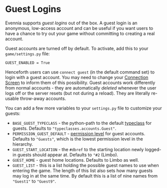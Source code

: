 # Guest Logins


Evennia supports *guest logins* out of the box. A guest login is an anonymous, low-access account
and can be useful if you want users to have a chance to try out your game without committing to
creating a real account.

Guest accounts are turned off by default. To activate, add this to your `game/settings.py` file:

    GUEST_ENABLED = True

Henceforth users can use `connect guest` (in the default command set) to login with a guest account.
You may need to change your [Connection Screen](./Connection-Screen.md) to inform them of this
possibility. Guest accounts work differently from normal accounts - they are automatically *deleted*
whenever the user logs off or the server resets (but not during a reload). They are literally re-
usable throw-away accounts.

You can add a few more variables to your `settings.py` file to customize your guests:

- `BASE_GUEST_TYPECLASS` - the python-path to the default [typeclass](./Typeclasses.md) for guests.
Defaults to `"typeclasses.accounts.Guest"`.
- `PERMISSION_GUEST_DEFAULT` - [permission level](./Locks.md) for guest accounts. Defaults to `"Guests"`,
which is the lowest permission level in the hierarchy.
- `GUEST_START_LOCATION` - the `#dbref` to the starting location newly logged-in guests should
appear at. Defaults to `"#2` (Limbo).
- `GUEST_HOME` - guest home locations. Defaults to Limbo as well.
- `GUEST_LIST` - this is a list holding the possible guest names to use when entering the game. The
length of this list also sets how many guests may log in at the same time. By default this is a list
of nine names from `"Guest1"` to `"Guest9"`.
